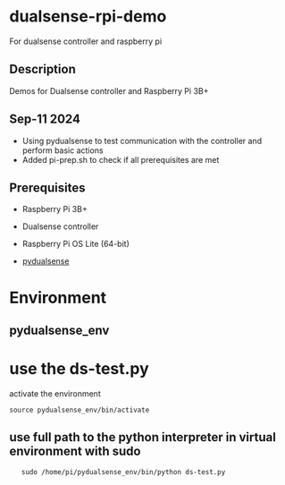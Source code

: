 # dualsense-rpi-demo
For dualsense controller and raspberry pi 

## Description
Demos for Dualsense controller and Raspberry Pi 3B+

## Sep-11 2024
- Using pydualsense to test communication with the controller and perform basic actions
- Added pi-prep.sh to check if all prerequisites are met


## Prerequisites
- Raspberry Pi 3B+
- Dualsense controller
- Raspberry Pi OS Lite (64-bit)

- [pydualsense](https://github.com/flok/pydualsense)

# Environment
## pydualsense_env


# use the ds-test.py
activate the environment
```
source pydualsense_env/bin/activate
```

## use full path to the python interpreter in virtual environment with sudo
```
   sudo /home/pi/pydualsense_env/bin/python ds-test.py
``` 